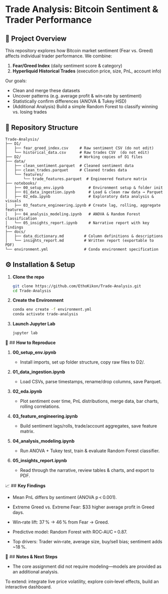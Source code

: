 # Trade Analysis: Bitcoin Sentiment & Trader Performance

## 🚀 Project Overview  
This repository explores how Bitcoin market sentiment (Fear vs. Greed) affects individual trader performance. We combine:  
1. **Fear/Greed Index** (daily sentiment score & category)  
2. **Hyperliquid Historical Trades** (execution price, size, PnL, account info)

Our goals:  
- Clean and merge these datasets  
- Uncover patterns (e.g. average profit & win‑rate by sentiment)  
- Statistically confirm differences (ANOVA & Tukey HSD)  
- (Additional Analysis) Build a simple Random Forest to classify winning vs. losing trades  

## 📂 Repository Structure  
```text
Trade-Analysis/
├── D1/                          
│   ├── fear_greed_index.csv     # Raw sentiment CSV (do not edit)
│   └── historical_data.csv      # Raw trades CSV  (do not edit)
├── D2/                          # Working copies of D1 files
├── data/
│   ├── clean_sentiment.parquet  # Cleaned sentiment data
│   ├── clean_trades.parquet     # Cleaned trades data
│   └── features/
│       └── trade_features.parquet  # Engineered feature matrix
├── notebooks/
│   ├── 00_setup_env.ipynb           # Environment setup & folder init
│   ├── 01_data_ingestion.ipynb      # Load & clean raw data → Parquet
│   ├── 02_eda.ipynb                 # Exploratory data analysis & visuals
│   ├── 03_feature_engineering.ipynb # Create lag, rolling, aggregate features
│   ├── 04_analysis_modeling.ipynb   # ANOVA & Random Forest classification
│   └── 05_insights_report.ipynb     # Narrative report with key findings
├── docs/
│   ├── data_dictionary.md         # Column definitions & descriptions
│   └── insights_report.md         # Written report (exportable to PDF)
└── environment.yml                # Conda environment specification
```
## ⚙️ Installation & Setup  
1. **Clone the repo**  
   ```bash
   git clone https://github.com/EthoKikon/Trade-Analysis.git
   cd Trade-Analysis
2. **Create the Environment**
   ```bash
   conda env create -f environment.yml
   conda activate trade-analysis
4. **Launch Jupyter Lab**
   ```bash
   jupyter lab

📒 ## **How to Reproduce**
1. **00_setup_env.ipynb**

   - Install imports, set up folder structure, copy raw files to D2/.

2. **01_data_ingestion.ipynb**

   - Load CSVs, parse timestamps, rename/drop columns, save Parquet.

3. **02_eda.ipynb**

   - Plot sentiment over time, PnL distributions, merge data, bar charts, rolling correlations.

4. **03_feature_engineering.ipynb**

   - Build sentiment lags/rolls, trade/account aggregates, save feature matrix.

5. **04_analysis_modeling.ipynb**

   - Run ANOVA + Tukey test, train & evaluate Random Forest classifier.

6. **05_insights_report.ipynb**

   - Read through the narrative, review tables & charts, and export to PDF.

📈 ## **Key Findings**
- Mean PnL differs by sentiment (ANOVA p < 0.001).

- Extreme Greed vs. Extreme Fear: $33 higher average profit in Greed days.

- Win‑rate lift: 37 % → 46 % from Fear → Greed.

- Predictive model: Random Forest with ROC‑AUC = 0.87.

- Top drivers: Trader win‑rate, average size, buy/sell bias; sentiment adds ~18 %.

📝 ## **Notes & Next Steps**
- The core assignment did not require modeling—models are provided as an additional analysis.

To extend: integrate live price volatility, explore coin‑level effects, build an interactive dashboard.

